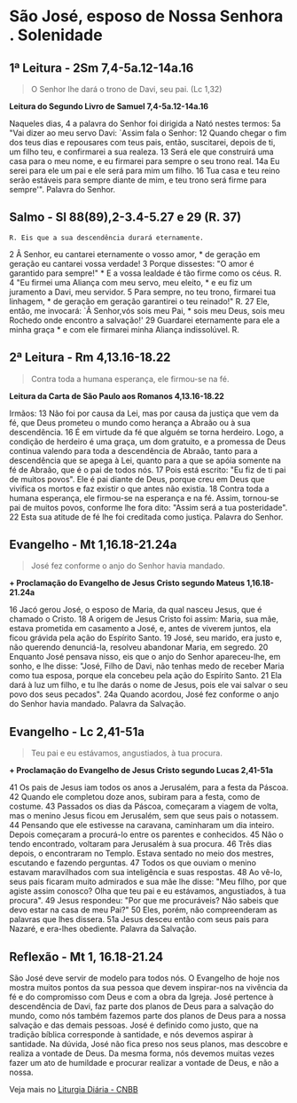# São José, esposo de Nossa Senhora . Solenidade

## 1ª Leitura - 2Sm 7,4-5a.12-14a.16

> O Senhor lhe dará o trono de Davi, seu pai. (Lc 1,32)

**Leitura do Segundo Livro de Samuel 7,4-5a.12-14a.16**

Naqueles dias, 
4 a palavra do Senhor foi dirigida a Nató nestes termos: 
5a "Vai dizer ao meu servo Davi: 
 `Assim fala o Senhor: 
12 Quando chegar o fim dos teus dias 
 e repousares com teus pais, 
 então, suscitarei, depois de ti, um filho teu, 
 e confirmarei a sua realeza. 
13 Será ele que construirá uma casa para o meu nome, 
 e eu firmarei para sempre o seu trono real. 
14a Eu serei para ele um pai 
 e ele será para mim um filho. 
16 Tua casa e teu reino 
 serão estáveis para sempre diante de mim, 
 e teu trono será firme para sempre'". 
 Palavra do Senhor.

## Salmo - Sl 88(89),2-3.4-5.27 e 29 (R. 37)

`R. Eis que a sua descendência durará eternamente.`

2 Â Senhor, eu cantarei eternamente o vosso amor, * 
 de geração em geração eu cantarei vossa verdade! 
3 Porque dissestes: "O amor é garantido para sempre!" * 
 E a vossa lealdade é tão firme como os céus. R. 
4 "Eu firmei uma Aliança com meu servo, meu eleito, * 
 e eu fiz um juramento a Davi, meu servidor. 
5 Para sempre, no teu trono, firmarei tua linhagem, * 
 de geração em geração garantirei o teu reinado!" R. 
27 Ele, então, me invocará: `Â Senhor,vós sois meu Pai, * 
 sois meu Deus, sois meu Rochedo onde encontro a salvação!' 
29 Guardarei eternamente para ele a minha graça * 
 e com ele firmarei minha Aliança indissolúvel.  R.

## 2ª Leitura - Rm 4,13.16-18.22

> Contra toda a humana esperança, ele firmou-se na fé.

**Leitura da Carta de São Paulo aos Romanos 4,13.16-18.22**

Irmãos:  13 Não foi por causa da Lei,   mas por causa da justiça que vem da fé,   que Deus prometeu o mundo como herança a Abraão   ou à sua descendência.  16 É em virtude da fé que alguém se torna herdeiro.   Logo, a condição de herdeiro é uma graça,   um dom gratuito,   e a promessa de Deus continua valendo   para toda a descendência de Abraão,   tanto para a descendência que se apega à Lei,   quanto para a que se apóia somente na fé de Abraão,   que é o pai de todos nós.  17 Pois está escrito:   "Eu fiz de ti pai de muitos povos".   Ele é pai diante de Deus,   porque creu em Deus   que vivifica os mortos   e faz existir o que antes não existia.  18 Contra toda a humana esperança,   ele firmou-se na esperança e na fé.   Assim, tornou-se pai de muitos povos,   conforme lhe fora dito:   "Assim será a tua posteridade".  22 Esta sua atitude de fé   lhe foi creditada como justiça.   Palavra do Senhor.

## Evangelho - Mt 1,16.18-21.24a

> José fez conforme o anjo do Senhor havia mandado.

**+ Proclamação do Evangelho de Jesus Cristo segundo Mateus 1,16.18-21.24a**

16 Jacó gerou José, o esposo de Maria,   da qual nasceu Jesus, que é chamado o Cristo.  18 A origem de Jesus Cristo foi assim:   Maria, sua mãe, estava prometida em casamento a José,   e, antes de viverem juntos,   ela ficou grávida pela ação do Espírito Santo.  19 José, seu marido, era justo   e, não querendo denunciá-la,   resolveu abandonar Maria, em segredo.  20 Enquanto José pensava nisso,   eis que o anjo do Senhor apareceu-lhe, em sonho,   e lhe disse: "José, Filho de Davi,   não tenhas medo de receber Maria como tua esposa,   porque ela concebeu pela ação do Espírito Santo.  21 Ela dará à luz um filho,   e tu lhe darás o nome de Jesus,   pois ele vai salvar o seu povo dos seus pecados".  24a Quando acordou, José fez   conforme o anjo do Senhor havia mandado.   Palavra da Salvação.

## Evangelho - Lc 2,41-51a

> Teu pai e eu estávamos, angustiados, à tua procura.

**+ Proclamação do Evangelho de Jesus Cristo segundo Lucas 2,41-51a**

41 Os pais de Jesus iam todos os anos a Jerusalém,   para a festa da Páscoa.  42 Quando ele completou doze anos,   subiram para a festa, como de costume.  43 Passados os dias da Páscoa, começaram a viagem    de volta, mas o menino Jesus ficou em Jerusalém,   sem que seus pais o notassem.  44 Pensando que ele estivesse na caravana,   caminharam um dia inteiro.   Depois começaram a procurá-lo   entre os parentes e conhecidos.  45 Não o tendo encontrado,   voltaram para Jerusalém à sua procura.  46 Três dias depois, o encontraram no Templo.   Estava sentado no meio dos mestres,   escutando e fazendo perguntas.  47 Todos os que ouviam o menino estavam maravilhados   com sua inteligência e suas respostas.  48 Ao vê-lo, seus pais ficaram muito admirados   e sua mãe lhe disse:   "Meu filho, por que agiste assim conosco?   Olha que teu pai e eu estávamos, angustiados,   à tua procura".  49 Jesus respondeu:   "Por que me procuráveis?   Não sabeis que devo estar na casa de meu Pai?"  50 Eles, porém, não compreenderam   as palavras que lhes dissera.  51a Jesus desceu então com seus pais para Nazaré,   e era-lhes obediente.   Palavra da Salvação.

## Reflexão - Mt 1, 16.18-21.24

São José deve servir de modelo para todos nós. O Evangelho de hoje nos mostra muitos pontos da sua pessoa que devem inspirar-nos na vivência da fé e do compromisso com Deus e com a obra da Igreja. José pertence à descendência de Davi, faz parte dos planos de Deus para a salvação do mundo, como nós também fazemos parte dos planos de Deus para a nossa salvação e das demais pessoas. José é definido como justo, que na tradição bíblica corresponde à santidade, e nós devemos aspirar à santidade. Na dúvida, José não fica preso nos seus planos, mas descobre e realiza a vontade de Deus. Da mesma forma, nós devemos muitas vezes fazer um ato de humildade e procurar realizar a vontade de Deus, e não a nossa.

Veja mais no [Liturgia Diária - CNBB](http://liturgiadiaria.cnbb.org.br/app/user/user/UserView.php?ano=2017&mes=3&dia=20)